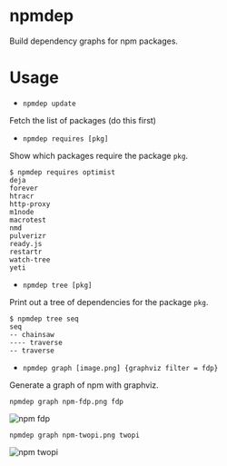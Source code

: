 npmdep
======

Build dependency graphs for npm packages.

Usage
=====

* `npmdep update`

Fetch the list of packages (do this first)

* `npmdep requires [pkg]`

Show which packages require the package `pkg`.

    $ npmdep requires optimist
    deja
    forever
    htracr
    http-proxy
    m1node
    macrotest
    nmd
    pulverizr
    ready.js
    restartr
    watch-tree
    yeti


* `npmdep tree [pkg]`

Print out a tree of dependencies for the package `pkg`.

    $ npmdep tree seq
    seq
    -- chainsaw
    ---- traverse
    -- traverse

* `npmdep graph [image.png] {graphviz filter = fdp}`

Generate a graph of npm with graphviz.

    npmdep graph npm-fdp.png fdp

![npm fdp](http://substack.net/images/npmdep/npm-fdp.png)

    npmdep graph npm-twopi.png twopi

![npm twopi](http://substack.net/images/npmdep/npm-twopi.png)
